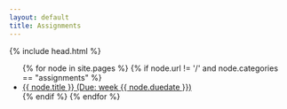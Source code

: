 ```yaml
---
layout: default
title: Assignments
---
```

{% include head.html %}
<ul id="listing">
{% for node in site.pages %} 
	{% if node.url != '/' and node.categories == "assignments" %}
		<li><a href="{{ node.url }}">{{ node.title }} (Due: week {{ node.duedate }})</a></li>
	{% endif %}
{% endfor %}
</ul>	